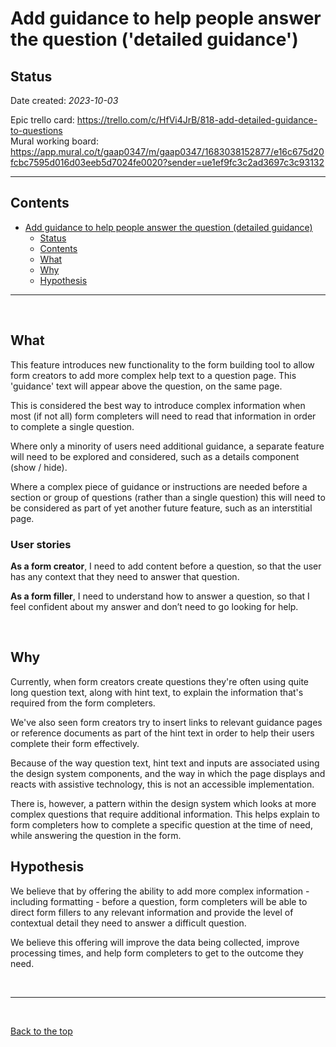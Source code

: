 # Add guidance to help people answer the question ('detailed guidance')

## Status

Date created: *2023-10-03*  

Epic trello card: https://trello.com/c/HfVi4JrB/818-add-detailed-guidance-to-questions  
Mural working board: https://app.mural.co/t/gaap0347/m/gaap0347/1683038152877/e16c675d20fcbc7595d016d03eeb5d7024fe0020?sender=ue1ef9fc3c2ad3697c3c93132  
___

## Contents

- [Add guidance to help people answer the question (detailed guidance)](#add-guidance-to-help-people-answer-the-question-detailed-guidance)
  - [Status](#status)
  - [Contents](#contents)
  - [What](#what)
  - [Why](#why)
  - [Hypothesis](#hypothesis)

___

<br>

## What

This feature introduces new functionality to the form building tool to allow form creators to add more complex help text to a question page. This 'guidance' text will appear above the question, on the same page.  

This is considered the best way to introduce complex information when most (if not all) form completers will need to read that information in order to complete a single question.  

Where only a minority of users need additional guidance, a separate feature will need to be explored and considered, such as a details component (show / hide).  

Where a complex piece of guidance or instructions are needed before a section or group of questions (rather than a single question) this will need to be considered as part of yet another future feature, such as an interstitial page.

### User stories

**As a form creator**, I need to add content before a question, so that the user has any context that they need to answer that question.

**As a form filler**, I need to understand how to answer a question, so that I feel confident about my answer and don’t need to go looking for help.

<br>

## Why

Currently, when form creators create questions they're often using quite long question text, along with hint text, to explain the information that's required from the form completers. 

We've also seen form creators try to insert links to relevant guidance pages or reference documents as part of the hint text in order to help their users complete their form effectively.  

Because of the way question text, hint text and inputs are associated using the design system components, and the way in which the page displays and reacts with assistive technology, this is not an accessible implementation.

There is, however, a pattern within the design system which looks at more complex questions that require additional information. This helps explain to form completers how to complete a specific question at the time of need, while answering the question in the form.  

## Hypothesis

We believe that by offering the ability to add more complex information - including formatting - before a question, form completers will be able to direct form fillers to any relevant information and provide the level of contextual detail they need to answer a difficult question.  

We believe this offering will improve the data being collected, improve processing times, and help form completers to get to the outcome they need.  

<br>

___

<br>

[Back to the top](#add-guidance-to-help-people-answer-the-question-detailed-guidance)

